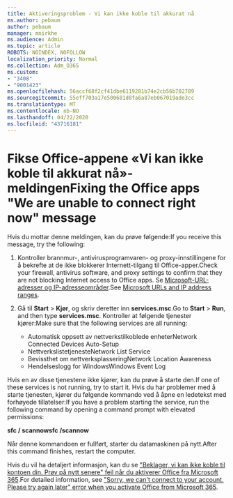```yaml
---
title: Aktiveringsproblem - Vi kan ikke koble til akkurat nå
ms.author: pebaum
author: pebaum
manager: mnirkhe
ms.audience: Admin
ms.topic: article
ROBOTS: NOINDEX, NOFOLLOW
localization_priority: Normal
ms.collection: Adm_O365
ms.custom:
- "3408"
- "9001423"
ms.openlocfilehash: 56accf68f2cf41dbe6119281b74e2cb56b702789
ms.sourcegitcommit: 55eff703a17e500681d8fa6a87eb067019ade3cc
ms.translationtype: MT
ms.contentlocale: nb-NO
ms.lasthandoff: 04/22/2020
ms.locfileid: "43716181"
---
```

# <a name="fixing-the-office-apps-we-are-unable-to-connect-right-now-message"></a><span data-ttu-id="f5e2b-102">Fikse Office-appene «Vi kan ikke koble til akkurat nå»-meldingen</span><span class="sxs-lookup"><span data-stu-id="f5e2b-102">Fixing the Office apps "We are unable to connect right now" message</span></span>

<span data-ttu-id="f5e2b-103">Hvis du mottar denne meldingen, kan du prøve følgende:</span><span class="sxs-lookup"><span data-stu-id="f5e2b-103">If you receive this message, try the following:</span></span>

1. <span data-ttu-id="f5e2b-104">Kontroller brannmur-, antivirusprogramvaren- og proxy-innstillingene for å bekrefte at de ikke blokkerer Internett-tilgang til Office-apper.</span><span class="sxs-lookup"><span data-stu-id="f5e2b-104">Check your firewall, antivirus software, and proxy settings to confirm that they are not blocking Internet access to Office apps.</span></span> <span data-ttu-id="f5e2b-105">Se [Microsoft-URL-adresser og IP-adresseområder](https://docs.microsoft.com/office365/enterprise/urls-and-ip-address-ranges).</span><span class="sxs-lookup"><span data-stu-id="f5e2b-105">See [Microsoft URLs and IP address ranges](https://docs.microsoft.com/office365/enterprise/urls-and-ip-address-ranges).</span></span>

2. <span data-ttu-id="f5e2b-106">Gå til **Start** > **Kjør**, og skriv deretter inn **services.msc**.</span><span class="sxs-lookup"><span data-stu-id="f5e2b-106">Go to **Start** > **Run**, and then type **services.msc**.</span></span> <span data-ttu-id="f5e2b-107">Kontroller at følgende tjenester kjører:</span><span class="sxs-lookup"><span data-stu-id="f5e2b-107">Make sure that the following services are all running:</span></span>
    - <span data-ttu-id="f5e2b-108">Automatisk oppsett av nettverkstilkoblede enheter</span><span class="sxs-lookup"><span data-stu-id="f5e2b-108">Network Connected Devices Auto-Setup</span></span>
    - <span data-ttu-id="f5e2b-109">Nettverkslistetjeneste</span><span class="sxs-lookup"><span data-stu-id="f5e2b-109">Network List Service</span></span>
    - <span data-ttu-id="f5e2b-110">Bevissthet om nettverksplassering</span><span class="sxs-lookup"><span data-stu-id="f5e2b-110">Network Location Awareness</span></span>
    - <span data-ttu-id="f5e2b-111">Hendelseslogg for Windows</span><span class="sxs-lookup"><span data-stu-id="f5e2b-111">Windows Event Log</span></span>

<span data-ttu-id="f5e2b-112">Hvis en av disse tjenestene ikke kjører, kan du prøve å starte den.</span><span class="sxs-lookup"><span data-stu-id="f5e2b-112">If one of these services is not running, try to start it.</span></span> <span data-ttu-id="f5e2b-113">Hvis du har problemer med å starte tjenesten, kjører du følgende kommando ved å åpne en ledetekst med forhøyede tillatelser:</span><span class="sxs-lookup"><span data-stu-id="f5e2b-113">If you have a problem starting the service, run the following command by opening a command prompt with elevated permissions:</span></span>

<span data-ttu-id="f5e2b-114">**sfc / scannow**</span><span class="sxs-lookup"><span data-stu-id="f5e2b-114">**sfc /scannow**</span></span>

<span data-ttu-id="f5e2b-115">Når denne kommandoen er fullført, starter du datamaskinen på nytt.</span><span class="sxs-lookup"><span data-stu-id="f5e2b-115">After this command finishes, restart the computer.</span></span>

<span data-ttu-id="f5e2b-116">Hvis du vil ha detaljert informasjon, kan du se ["Beklager, vi kan ikke koble til kontoen din. Prøv på nytt senere" feil når du aktiverer Office fra Microsoft 365](https://docs.microsoft.com/office/troubleshoot/activation-installation/issue-when-activate-office-from-office-365).</span><span class="sxs-lookup"><span data-stu-id="f5e2b-116">For detailed information, see ["Sorry, we can't connect to your account. Please try again later" error when you activate Office from Microsoft 365](https://docs.microsoft.com/office/troubleshoot/activation-installation/issue-when-activate-office-from-office-365).</span></span>